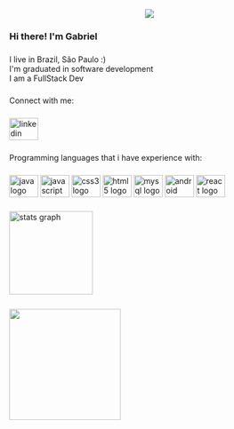 <div align="center">
  <img src="https://profile-counter.glitch.me/BrielCuesta/count.svg?"  />
</div>

###

<h3 align="left">Hi there! I'm Gabriel</h3>

###

<p align="left">I live in Brazil, São Paulo :)<br>I'm graduated in software development<br> I am a FullStack Dev</p>

###

<p align="left">Connect with me:</p>

###

<div align="left">
  <a href="https://www.linkedin.com/in/gabriel-costa-santos-9166301a3/" target="_blank">
    <img src="https://raw.githubusercontent.com/maurodesouza/profile-readme-generator/master/src/assets/icons/social/linkedin/default.svg" width="52" height="40" alt="linkedin logo"  />
  </a>
 
</div>

###

<p align="left">Programming languages that i have  experience with:</p>

###

<div align="left">
  <img src="https://cdn.jsdelivr.net/gh/devicons/devicon/icons/java/java-original.svg" height="40" width="52" alt="java logo"  />
  <img src="https://cdn.jsdelivr.net/gh/devicons/devicon/icons/javascript/javascript-original.svg" height="40" width="52" alt="javascript logo"  />
  <img src="https://cdn.jsdelivr.net/gh/devicons/devicon/icons/css3/css3-original.svg" height="40" width="52" alt="css3 logo"  />
  <img src="https://cdn.jsdelivr.net/gh/devicons/devicon/icons/html5/html5-original.svg" height="40" width="52" alt="html5 logo"  />
  <img src="https://cdn.jsdelivr.net/gh/devicons/devicon/icons/mysql/mysql-original.svg" height="40" width="52" alt="mysql logo"  />
  <img src="https://cdn.jsdelivr.net/gh/devicons/devicon/icons/android/android-original.svg" height="40" width="52" alt="android logo"  />
  <img src="https://cdn.jsdelivr.net/gh/devicons/devicon/icons/react/react-original.svg" height="40" width="52" alt="react logo"  />
</div>

###

<div align="left">
  <img src="https://github-readme-stats.vercel.app/api?hide_title=false&hide_rank=false&show_icons=true&include_all_commits=true&count_private=true&disable_animations=false&theme=dracula&locale=en&hide_border=false&username=BrielCuesta" height="150" alt="stats graph"  />
  <img src="https://github-readme-stats.vercel.app/api/top-langs?locale=en&hide_title=true&layout=compact&card_width=320&langs_count=5&theme=dark&hide_border=true&custom_title=Most Used Languages&username=BrielCuesta" height="0" alt="languages graph"  />
</div>

###

<div align="left">
  <img height="200" src="https://c.tenor.com/Yuqcn0sUefcAAAAC/aesthetic-anime.gif"  />
</div>

###

